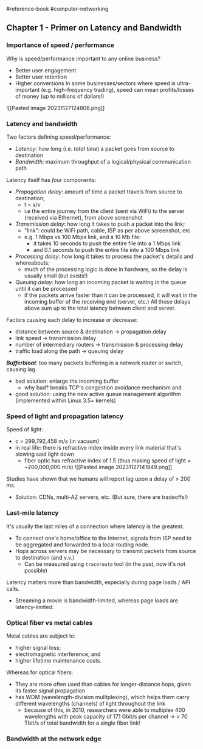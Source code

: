 #reference-book #computer-networking

## Chapter 1 - Primer on Latency and Bandwidth

### Importance of speed / performance
Why is speed/performance important to any online business?
- Better user engagement
- Better user retention
- Higher conversions
In some businesses/sectors where speed is ultra-important (e.g. high-frequency trading), speed can mean profits/losses of money (up to millions of dollars!)

![[Pasted image 20231127124806.png]]

### Latency and bandwidth
Two factors defining speed/performance:
- *Latency*: how long (i.e. *total time*) a packet goes from source to destination
- *Bandwidth*: maximum throughput of a logical/physical communication path

Latency itself has *four* components:
- *Propagation delay*: amount of time a packet travels from source to destination;
	- t = s/v
	- i.e the entire journey from the client (sent via WiFi) to the server (received via Ethernet), from above screenshot
- *Transmission delay*: how long it takes to push a packet into the link;
	- "link": could be WiFi path, cable, ISP as per above screenshot, etc
	- e.g. 1 Mbps vs 100 Mbps link, and a 10 Mb file:
		- it takes 10 seconds to push the entire file into a 1 Mbps link
		- and 0.1 seconds to push the entire file into a 100 Mbps link
- *Processing delay*: how long it takes to process the packet's details and whereabouts;
	- much of the processing logic is done in hardware, so the delay is usually small (but exists!)
- *Queuing delay*: how long an incoming packet is waiting in the queue until it can be processed
	- if the packets arrive faster than it can be processed, it will wait in the incoming buffer of the receiving end (server, etc.)
All those delays above sum up to the total latency between client and server.

Factors causing each delay to increase or decrease:
- distance between source & destination -> propagation delay
- link speed -> transmission delay
- number of intermediary routers -> transmission & processing delay
- traffic load along the path -> queuing delay

***Bufferbloat***: too many packets buffering in a network router or switch, causing lag. 
- bad solution: enlarge the incoming buffer
	- why bad? breaks TCP's congestion avoidance mechanism and 
- good solution: using the new active queue management algorithm (implemented within Linux 3.5+ kernels)

### Speed of light and propagation latency
Speed of light:
- c = 299,792,458 m/s (in vacuum)
- in real life: there is refractive index inside every link material that's slowing said light down 
	- fiber optic has refractive index of 1.5 (thus making speed of light = ~200,000,000 m/s)
![[Pasted image 20231127141849.png]]

Studies have shown that we humans will report lag upon a delay of > 200 ms.
- Solution: CDNs, multi-AZ servers, etc. (But sure, there are tradeoffs!)

### Last-mile latency
It's usually the last miles of a connection where latency is the greatest.
- To connect one's home/office to the Internet, signals from ISP need to be aggregated and forwarded to a local routing node.
- Hops across servers may be necessary to transmit packets from source to destination (and v.v.)
	- Can be measured using `traceroute` tool (in the past, now it's not possible)

Latency matters more than bandwidth, especially during page loads / API calls.
- Streaming a movie is bandwidth-limited, whereas page loads are latency-limited.

### Optical fiber vs metal cables
Metal cables are subject to:
- higher signal loss;
- electromagnetic interference; and
- higher lifetime maintenance costs.

Whereas for optical fibers:
- They are more often used than cables for longer-distance hops, given its faster signal propagation
- has WDM (wavelength-division mulltplexing), which helps them carry different wavelengths (channels) of light throughout the link
	- because of this, in 2010, researchers were able to multiplex 400 wavelengths with peak capacity of 171 Gbit/s per channel -> > 70 Tbit/s of total bandwidth for a single fiber link!

### Bandwidth at the network edge

